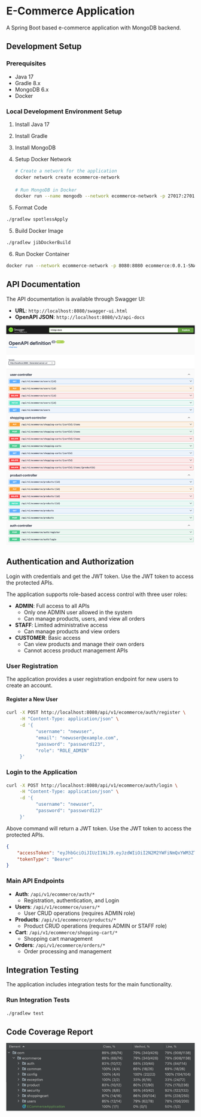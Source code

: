 # E-Commerce Application

A Spring Boot based e-commerce application with MongoDB backend.

## Development Setup

### Prerequisites

- Java 17
- Gradle 8.x
- MongoDB 6.x
- Docker

### Local Development Environment Setup

1. Install Java 17

2. Install Gradle

3. Install MongoDB

4. Setup Docker Network
   ```bash
   # Create a network for the application
   docker network create ecommerce-network

   # Run MongoDB in Docker
   docker run --name mongodb --network ecommerce-network -p 27017:27017 -d mongo
   ```
4. Format Code
```bash
./gradlew spotlessApply
```
5. Build Docker Image
```bash
./gradlew jibDockerBuild
```
6. Run Docker Container
```bash
docker run --network ecommerce-network -p 8080:8080 ecommerce:0.0.1-SNAPSHOT
```

## API Documentation

The API documentation is available through Swagger UI:

- **URL**: `http://localhost:8080/swagger-ui.html`
- **OpenAPI JSON**: `http://localhost:8080/v3/api-docs`

![Swagger UI](Swagger-doc.png)


## Authentication and Authorization

Login with credentials and get the JWT token. Use the JWT token to access the protected APIs.

The application supports role-based access control with three user roles:

- **ADMIN**: Full access to all APIs
  - Only one ADMIN user allowed in the system
  - Can manage products, users, and view all orders
- **STAFF**: Limited administrative access
  - Can manage products and view orders
- **CUSTOMER**: Basic access
  - Can view products and manage their own orders
  - Cannot access product management APIs

### User Registration

The application provides a user registration endpoint for new users to create an account.

#### Register a New User

```bash
curl -X POST http://localhost:8080/api/v1/ecommerce/auth/register \
     -H "Content-Type: application/json" \
     -d '{
           "username": "newuser",
           "email": "newuser@example.com",
           "password": "password123",
           "role": "ROLE_ADMIN"
     }'
```

### Login to the Application

```bash
curl -X POST http://localhost:8080/api/v1/ecommerce/auth/login \
     -H "Content-Type: application/json" \
     -d '{
           "username": "newuser",
           "password": "password123"
     }'
```
Above command will return a JWT token. Use the JWT token to access the protected APIs.
```json
{
    "accessToken": "eyJhbGciOiJIUzI1NiJ9.eyJzdWIiOiI2N2M2YWFiNmQxYWM3ZTM3MWI2NWVjNDgiLCJyb2xlcyI6IlJPTEVfQURNSU4iLCJlbWFpbCI6ImFudWRlZXBAZXhhbXBsZS5jb20iLCJpYXQiOjE3NDEwNzMwODQsImV4cCI6MTc0MTE1OTQ4NH0.oeB23VtMw6d9udcDFZ3lDv1crY-OJuzXdj-_fE9DL_g",
    "tokenType": "Bearer"
}
```

### Main API Endpoints
- **Auth**: `/api/v1/ecommerce/auth/*`
  - Registration, authentication, and Login
- **Users**: `/api/v1/ecommerce/users/*`
  - User CRUD operations (requires ADMIN role)
- **Products**: `/api/v1/ecommerce/products/*`
  - Product CRUD operations (requires ADMIN or STAFF role)
- **Cart**: `/api/v1/ecommerce/shopping-cart/*`
  - Shopping cart management
- **Orders**: `/api/v1/ecommerce/orders/*`
  - Order processing and management

## Integration Testing

The application includes integration tests for the main functionality.

### Run Integration Tests

```bash
./gradlew test
```

## Code Coverage Report

![Code Coverage Report](code-coverage.png)
